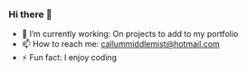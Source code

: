 ### Hi there 👋

- 🔭 I’m currently working: On projects to add to my portfolio
- 📫 How to reach me: callummiddlemist@hotmail.com
- ⚡ Fun fact: I enjoy coding
